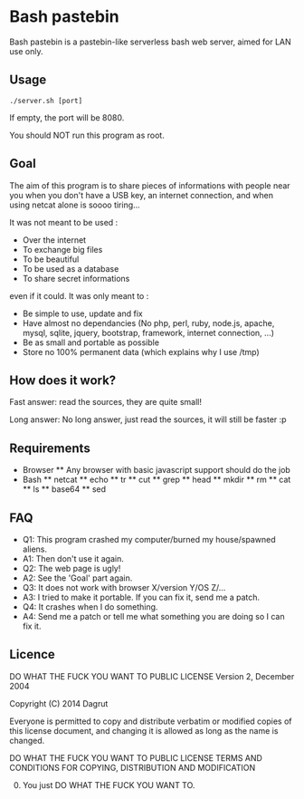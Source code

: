 Bash pastebin
=============

Bash pastebin is a pastebin-like serverless bash web server, aimed for LAN 
use only.

Usage
-----

	./server.sh [port]

If empty, the port will be 8080.

You should NOT run this program as root.

Goal
----

The aim of this program is to share pieces of informations with people near 
you when you don't have a USB key, an internet connection, and when using 
netcat alone is soooo tiring...

It was not meant to be used :
- Over the internet
- To exchange big files
- To be beautiful
- To be used as a database
- To share secret informations

even if it could. It was only meant to :
- Be simple to use, update and fix
- Have almost no dependancies (No php, perl, ruby, node.js, apache, mysql,
  sqlite, jquery, bootstrap, framework, internet connection, ...)
- Be as small and portable as possible
- Store no 100% permanent data (which explains why I use /tmp)

How does it work?
-----------------

Fast answer: read the sources, they are quite small!

Long answer: No long answer, just read the sources, it will still be faster :p

Requirements
------------

* Browser
** Any browser with basic javascript support should do the job
* Bash
** netcat
** echo
** tr
** cut
** grep
** head
** mkdir
** rm
** cat
** ls
** base64
** sed

FAQ
---

* Q1: This program crashed my computer/burned my house/spawned aliens.
* A1: Then don't use it again.
* Q2: The web page is ugly!
* A2: See the 'Goal' part again.
* Q3: It does not work with browser X/version Y/OS Z/...
* A3: I tried to make it portable. If you can fix it, send me a patch.
* Q4: It crashes when I do something.
* A4: Send me a patch or tell me what something you are doing so I can fix it.

Licence
-------

DO WHAT THE FUCK YOU WANT TO PUBLIC LICENSE
Version 2, December 2004

Copyright (C) 2014 Dagrut

Everyone is permitted to copy and distribute verbatim or modified
copies of this license document, and changing it is allowed as long
as the name is changed.

DO WHAT THE FUCK YOU WANT TO PUBLIC LICENSE
TERMS AND CONDITIONS FOR COPYING, DISTRIBUTION AND MODIFICATION

 0. You just DO WHAT THE FUCK YOU WANT TO.
